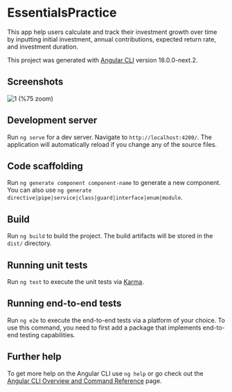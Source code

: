# EssentialsPractice

This app help users calculate and track their investment growth over time by inputting initial investment, annual contributions, expected return rate, and investment duration. 

This project was generated with [Angular CLI](https://github.com/angular/angular-cli) version 18.0.0-next.2.

## Screenshots

![1](https://github.com/user-attachments/assets/2feb6086-6e5e-4e23-91e7-31bbc0afaff3)
(%75 zoom)


## Development server

Run `ng serve` for a dev server. Navigate to `http://localhost:4200/`. The application will automatically reload if you change any of the source files.

## Code scaffolding

Run `ng generate component component-name` to generate a new component. You can also use `ng generate directive|pipe|service|class|guard|interface|enum|module`.

## Build

Run `ng build` to build the project. The build artifacts will be stored in the `dist/` directory.

## Running unit tests

Run `ng test` to execute the unit tests via [Karma](https://karma-runner.github.io).

## Running end-to-end tests

Run `ng e2e` to execute the end-to-end tests via a platform of your choice. To use this command, you need to first add a package that implements end-to-end testing capabilities.

## Further help

To get more help on the Angular CLI use `ng help` or go check out the [Angular CLI Overview and Command Reference](https://angular.io/cli) page.
